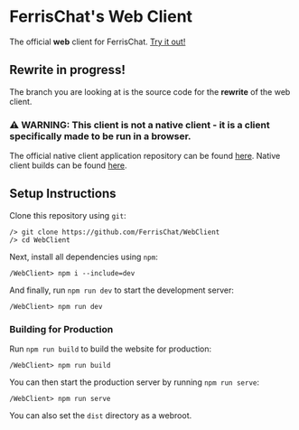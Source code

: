 # FerrisChat's Web Client
The official **web** client for FerrisChat. [Try it out!](https://app.ferris.chat)

## Rewrite in progress!
The branch you are looking at is the source code for the __rewrite__ of the web client.

### ⚠️ **WARNING:** This client is not a native client - it is a client specifically made to be run in a browser.
The official native client application repository can be found [here](https://github.com/FerrisChat/Client).
Native client builds can be found [here](https://client.ferris.chat/).

## Setup Instructions
Clone this repository using ``git``:
```shell
/> git clone https://github.com/FerrisChat/WebClient
/> cd WebClient
```

Next, install all dependencies using ``npm``:
```shell
/WebClient> npm i --include=dev
```

And finally, run ``npm run dev`` to start the development server:
```shell
/WebClient> npm run dev
```

### Building for Production
Run ``npm run build`` to build the website for production:
```shell
/WebClient> npm run build
```

You can then start the production server by running ``npm run serve``:
```shell
/WebClient> npm run serve
```
You can also set the ``dist`` directory as a webroot.
